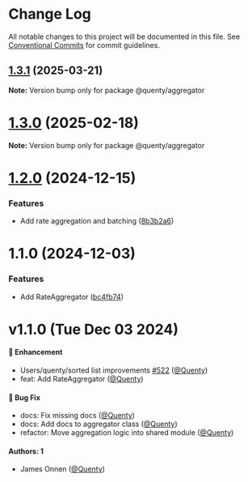 # Change Log

All notable changes to this project will be documented in this file.
See [Conventional Commits](https://conventionalcommits.org) for commit guidelines.

## [1.3.1](https://github.com/Quenty/NevermoreEngine/compare/@quenty/aggregator@1.3.0...@quenty/aggregator@1.3.1) (2025-03-21)

**Note:** Version bump only for package @quenty/aggregator





# [1.3.0](https://github.com/Quenty/NevermoreEngine/compare/@quenty/aggregator@1.2.0...@quenty/aggregator@1.3.0) (2025-02-18)

**Note:** Version bump only for package @quenty/aggregator





# [1.2.0](https://github.com/Quenty/NevermoreEngine/compare/@quenty/aggregator@1.1.0...@quenty/aggregator@1.2.0) (2024-12-15)


### Features

* Add rate aggregation and batching ([8b3b2a6](https://github.com/Quenty/NevermoreEngine/commit/8b3b2a62d5f272980a404b72e2c0d36eae04dfec))





# 1.1.0 (2024-12-03)


### Features

* Add RateAggregator ([bc4fb74](https://github.com/Quenty/NevermoreEngine/commit/bc4fb74a9901882843ea4a4a63531b47bf7e6c35))





# v1.1.0 (Tue Dec 03 2024)

#### 🚀 Enhancement

- Users/quenty/sorted list improvements [#522](https://github.com/Quenty/NevermoreEngine/pull/522) ([@Quenty](https://github.com/Quenty))
- feat: Add RateAggregator ([@Quenty](https://github.com/Quenty))

#### 🐛 Bug Fix

- docs: Fix missing docs ([@Quenty](https://github.com/Quenty))
- docs: Add docs to aggregator class ([@Quenty](https://github.com/Quenty))
- refactor: Move aggregation logic into shared module ([@Quenty](https://github.com/Quenty))

#### Authors: 1

- James Onnen ([@Quenty](https://github.com/Quenty))
